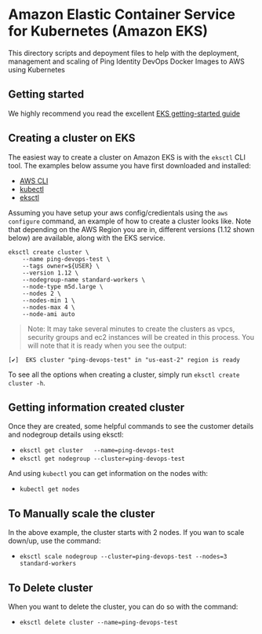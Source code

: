 # Amazon Elastic Container Service for Kubernetes (Amazon EKS)
This directory scripts and depoyment files to help with the deployment, management and scaling of 
Ping Identity DevOps Docker Images to AWS using Kubernetes

## Getting started
We highly recommend you read the excellent
[EKS getting-started guide](https://docs.aws.amazon.com/eks/latest/userguide/getting-started.html)

## Creating a cluster on EKS
The easiest way to create a cluster on Amazon EKS is with the `eksctl` CLI tool.  The
examples below assume you have first downloaded and installed:

* [AWS CLI](https://aws.amazon.com/cli/)
* [kubectl](https://kubernetes.io/docs/tasks/tools/install-kubectl/)
* [eksctl](https://eksctl.io)

Assuming you have setup your aws config/credientals using the `aws configure` command, an example 
of how to create a cluster looks like.  Note that depending on the AWS Region you are in, 
different versions (1.12 shown below) are available, along with the EKS service.

```
eksctl create cluster \
    --name ping-devops-test \
    --tags owner=${USER} \
    --version 1.12 \
    --nodegroup-name standard-workers \
    --node-type m5d.large \
    --nodes 2 \
    --nodes-min 1 \
    --nodes-max 4 \
    --node-ami auto
```

> Note: It may take several minutes to create the clusters as vpcs, security groups and 
ec2 instances will be created in this process.  You will note that it is ready when you see
the output:

`[✔]  EKS cluster "ping-devops-test" in "us-east-2" region is ready`

To see all the options when creating a cluster, simply run `eksctl create cluster -h`.

## Getting information created cluster
Once they are created, some helpful commands to see the customer details and nodegroup 
details using eksctl:

* `eksctl get cluster   --name=ping-devops-test`
* `eksctl get nodegroup --cluster=ping-devops-test`

And using `kubectl` you can get information on the nodes with:

* `kubectl get nodes`

## To Manually scale the cluster
In the above example, the cluster starts with 2 nodes.  If you wan to scale down/up, use
the command:

* `eksctl scale nodegroup --cluster=ping-devops-test --nodes=3 standard-workers`

## To Delete cluster
When you want to delete the cluster, you can do so with the command:

* `eksctl delete cluster --name=ping-devops-test`


